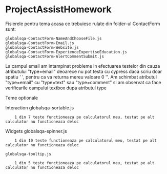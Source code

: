 # ProjectAssistHomework

Fisierele pentru tema acasa ce trebuiesc rulate din folder-ul ContactForm sunt: 
   
    globalsqa-ContactForm-NameAndChooseFile.js
    globalsqa-ContactForm-Email.js
    globalsqa-ContactForm-Website.js
    globalsqa-ContactForm-ExperienceExpertiseEducation.js
    globalsqa-ContactForm-AlertCommentSubmit.js

La campul email am intampinat probleme in efectuarea testelor din cauza atributului "type=email" deoarece nu pot testa cu cypress daca scriu doar spatiu ' ', pentru ca va returna mereu valoare 0 ''.
Am schimbat atributul "type=email" cu "type=text" sau "type=comment" si am observat ca face verificarile campului textbox dupa atributul type


Teme optionale

Interaction
    globalsqa-sortable.js

        1 din 7 teste functioneaza pe calculatorul meu, testat pe alt calculator nu functioneaza deloc

Widgets
    globalsqa-spinner.js

        1 din 10 teste functioneaza pe calculatorul meu, testat pe alt calculator nu functioneaza deloc 

    globalsqa-tooltip.js

        1 din 5 teste functioneaza pe calculatorul meu, testat pe alt calculator nu functioneaza deloc



